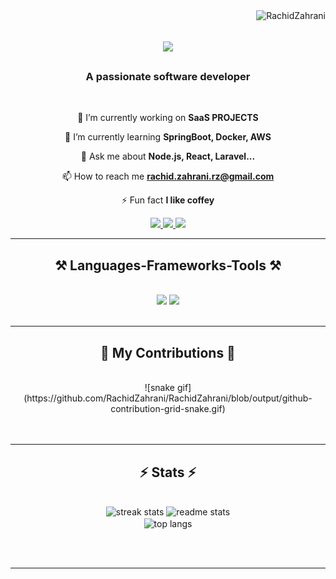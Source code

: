 <img align="right" src="https://komarev.com/ghpvc/?username=rachidzahrani&label=Profile%20views&color=0e75b6&style=flat" alt="RachidZahrani" />

<h1 align="center">
    <img src="https://readme-typing-svg.herokuapp.com/?font=Righteous&size=35&center=true&vCenter=true&width=500&height=70&duration=4000&lines=Hi+There!+👋;+I'm+Rachid+Zahrani!;" />
</h1>

<h3 align="center">A passionate software developer</h3>

<br/>

<div align="center">
 
 🔭 I’m currently working on **SaaS PROJECTS**
 
 🌱 I’m currently learning **SpringBoot, Docker, AWS**

💬 Ask me about **Node.js, React, Laravel...**

📫 How to reach me **rachid.zahrani.rz@gmail.com**

⚡ Fun fact **I like coffey**
 </div>
 
<div align="center"> 
  <a href="mailto:rachid.zahrani.rz@gmail.com">
    <img src="https://img.shields.io/badge/Gmail-333333?style=for-the-badge&logo=gmail&logoColor=red" />
  </a>
  <a href="https://www.linkedin.com/in/rachid-zahrani/" target="_blank">
    <img src="https://img.shields.io/badge/LinkedIn-0077B5?style=for-the-badge&logo=linkedin&logoColor=white" target="_blank" />
  </a>
  <a href="#" target="_blank">
     <img src="https://img.shields.io/badge/Portfolio-FF5722?style=for-the-badge&logo=todoist&logoColor=white" target="_blank" /> <!-- sqlite, safari, google-chrome are other good icon options -->
  </a>
</div>

 <hr/>
 
<h2 align="center">⚒️ Languages-Frameworks-Tools ⚒️</h2>
<br/>
<div align="center">
    <img src="https://skillicons.dev/icons?i=jquery,react,bootstrap,html,css,vscode,github,figma,tailwind,git,gitlab" />
    <img src="https://skillicons.dev/icons?i=nodejs,javascript,typescript,jest,express,php,laravel,firebase,mysql,mongodb,java,aws,docker" /><br>
</div>

<br/>
 
<hr/>

<div align="center">
  <h2>🐍 My Contributions 🐍</h2>
  <br>
![snake gif](https://github.com/RachidZahrani/RachidZahrani/blob/output/github-contribution-grid-snake.gif)  
  <br/><br/><br/>
</div>

<hr/>
<h2 align="center">⚡ Stats ⚡</h2>
<br>
<div align=center>
  <img width=390 src="https://github-readme-streak-stats-salesp07.vercel.app/?user=RachidZahrani&count_private=true&theme=react&border_radius=10" alt="streak stats"/>
  <img width=390 src="https://github-readme-stats-salesp07.vercel.app/api?username=RachidZahrani&count_private=true&show_icons=true&theme=react&rank_icon=github&border_radius=10" alt="readme stats" />
  <br/>
  <img width=325 align="center" src="https://github-readme-stats-salesp07.vercel.app/api/top-langs/?username=RachidZahrani&langs_count=8&layout=compact&theme=react&border_radius=10&size_weight=0.5&count_weight=0.5&exclude_repo=github-readme-stats" alt="top langs" />
</div>

<br/><br/>

<hr/>

<br/>


<br/>

